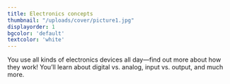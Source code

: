 ```yaml
---
title: Electronics concepts
thumbnail: "/uploads/cover/picture1.jpg"
displayorder: 1
bgcolor: 'default'
textcolor: 'white'
---
```

You use all kinds of electronics devices all day—find out more about how they work! You’ll learn about digital vs. analog, input vs. output, and much more.